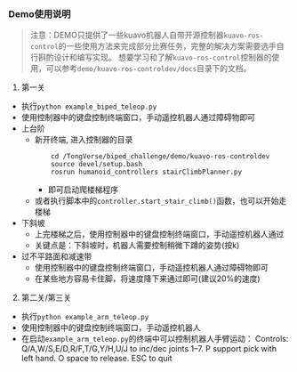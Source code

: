 ### Demo使用说明
> 注意：DEMO只提供了一些kuavo机器人自带开源控制器`kuavo-ros-control`的一些使用方法来完成部分比赛任务，完整的解决方案需要选手自行斟酌设计和编写实现。
> 想要学习和了解`kuavo-ros-control`控制器的使用，可以参考`demo/kuavo-ros-controldev/docs`目录下的文档。

1. 第一关
- 执行`python example_biped_teleop.py`
- 使用控制器中的键盘控制终端窗口，手动遥控机器人通过障碍物即可
- 上台阶
  - 新开终端, 进入控制器的目录
    ```shell
        cd /TongVerse/biped_challenge/demo/kuavo-ros-controldev
        source devel/setup.bash
        rosrun humanoid_controllers stairClimbPlanner.py
    ```
    - 即可启动爬楼梯程序
  - 或者执行脚本中的`controller.start_stair_climb()`函数，也可以开始走楼梯
- 下斜坡
  - 上完楼梯之后，使用控制器中的键盘控制终端窗口，手动遥控机器人通过
  - 关键点是：下斜坡时，机器人需要控制稍微下蹲的姿势(按k)
- 过不平路面和减速带
  - 使用控制器中的键盘控制终端窗口，手动遥控机器人通过障碍物即可
  - 在某些地方容易卡住脚，将速度降下来通过即可(建议20%的速度)

2. 第二关/第三关
- 执行`python example_arm_teleop.py`
- 使用控制器中的键盘控制终端窗口，手动遥控机器人
- 在启动`example_arm_teleop.py`的终端中可以控制机器人手臂运动：
Controls: Q/A,W/S,E/D,R/F,T/G,Y/H,U/J to inc/dec joints 1–7. P support pick with left hand. O space to release. ESC to quit
